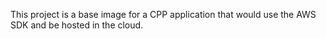This project is a base image for a CPP application that would use the AWS SDK and be hosted in the cloud.

